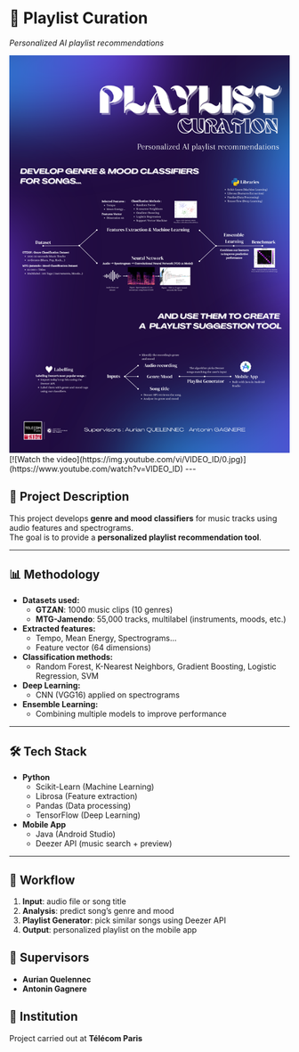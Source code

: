 # 🎵 Playlist Curation  
*Personalized AI playlist recommendations*

<img src="_playlist-curation-2 (1).png" alt="Playlist Curation Poster" width="600"/>
[![Watch the video](https://img.youtube.com/vi/VIDEO_ID/0.jpg)](https://www.youtube.com/watch?v=VIDEO_ID)
---

## 🚀 Project Description
This project develops **genre and mood classifiers** for music tracks using audio features and spectrograms.  
The goal is to provide a **personalized playlist recommendation tool**.

---

## 📊 Methodology
- **Datasets used:**
  - **GTZAN**: 1000 music clips (10 genres)
  - **MTG-Jamendo**: 55,000 tracks, multilabel (instruments, moods, etc.)
- **Extracted features:**
  - Tempo, Mean Energy, Spectrograms...
  - Feature vector (64 dimensions)
- **Classification methods:**
  - Random Forest, K-Nearest Neighbors, Gradient Boosting, Logistic Regression, SVM
- **Deep Learning:**
  - CNN (VGG16) applied on spectrograms
- **Ensemble Learning:**
  - Combining multiple models to improve performance

---

## 🛠️ Tech Stack
- **Python**
  - Scikit-Learn (Machine Learning)
  - Librosa (Feature extraction)
  - Pandas (Data processing)
  - TensorFlow (Deep Learning)
- **Mobile App**
  - Java (Android Studio)
  - Deezer API (music search + preview)

---

## 📱 Workflow
1. **Input**: audio file or song title  
2. **Analysis**: predict song’s genre and mood  
3. **Playlist Generator**: pick similar songs using Deezer API  
4. **Output**: personalized playlist on the mobile app  

## 👥 Supervisors
- **Aurian Quelennec**  
- **Antonin Gagnere**

## 📍 Institution
Project carried out at **Télécom Paris**
